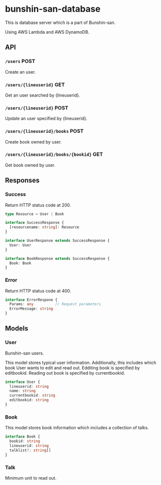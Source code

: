 # bunshin-san-database

This is database server which is a part of Bunshin-san.

Using AWS Lambda and AWS DynamoDB.

## API

### `/users` POST

Create an user.

### `/users/{lineuserid}` GET

Get an user searched by {lineuserid}.

### `/users/{lineuserid}` POST

Update an user specified by {lineuserid}.

### `/users/{lineuserid}/books` POST

Create book owned by user.

### `/users/{lineuserid}/books/{bookid}` GET

Get book owned by user.

## Responses

### Success

Return HTTP status code at 200.

```typescript
type Resource = User | Book

interface SuccessResponse {
  [resourcename: string]: Resource
}

interface UserResponse extends SuccessResponse {
  User: User
}

interface BookResponse extends SuccessResponse {
  Book: Book
}
```

### Error

Return HTTP status code at 400.

```typescript
interface ErrorRespone {
  Params: any          // Request parameters
  ErrorMessage: string
}
```

## Models

### User

Bunshin-san users.

This model stores typical user information. Additionally, this includes which book User wants to edit and read out.
Edditing book is specified by editbookid.
Reading out book is specified by currentbookid.
```typescript
interface User {
  lineuserid: string
  name: string
  currentbookid: string
  editbookid: string
}
```

### Book

This model stores book information which includes a collection of talks.

```typescript
interface Book {
  bookid: string
  lineuserid: string
  talklist?: string[]
}
```

### Talk

Minimum unit to read out.
